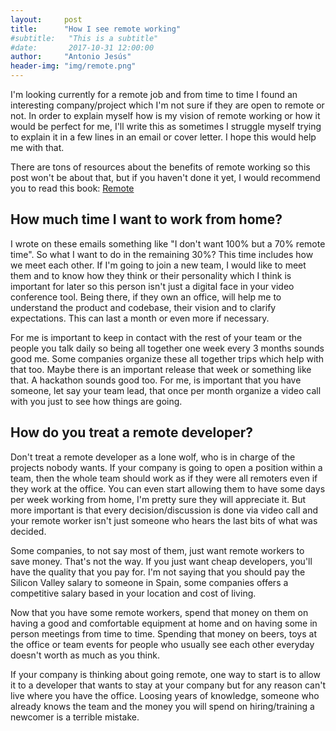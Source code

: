 ```yaml
---
layout:     post
title:      "How I see remote working"
#subtitle:   "This is a subtitle"
#date:       2017-10-31 12:00:00
author:     "Antonio Jesús"
header-img: "img/remote.png"
---
```


<p>
I'm looking currently for a remote job and from time to time I found an interesting company/project which I'm not sure
if they are open to remote or not. In order to explain myself how is my vision of remote working or how it would be 
perfect for me, I'll write this as sometimes I struggle myself trying to explain it in a few lines in an email or cover 
letter. I hope this would help me with that.
</p>

<p>
There are tons of resources about the benefits of remote working so this post won't be about that, but if you haven't 
done it yet, I would recommend you to read this book: <a href="https://37signals.com/remote" target="_blank">Remote</a>
</p>

<h2 class="section-heading">How much time I want to work from home?</h2>

<p>
I wrote on these emails something like "I don't want 100% but a 70% remote time". So what I want to do in the remaining 30%?
This time includes how we meet each other. If I'm going to join a new team, I would like to meet them and to know how they
think or their personality which I think is important for later so this person isn't just a digital face in your video conference
tool. Being there, if they own an office, will help me to understand the product and codebase, their vision and to clarify
expectations. This can last a month or even more if necessary.
</p>

<p>
For me is important to keep in contact with the rest of your team or the people you talk daily so being all together one week every 
3 months sounds good me. Some companies organize these all together trips which help with that too. Maybe there is an important
release that week or something like that. A hackathon sounds good too. For me, is important that you have someone, let say your 
team lead, that once per month organize a video call with you just to see how things are going.
</p>

<h2 class="section-heading">How do you treat a remote developer?</h2>

<p>
Don't treat a remote developer as a lone wolf, who is in charge of the projects nobody wants. If your company is going to open
a position within a team, then the whole team should work as if they were all remoters even if they work at the office. You 
can even start allowing them to have some days per week working from home, I'm pretty sure they will appreciate it. But more
important is that every decision/discussion is done via video call and your remote worker isn't just someone who hears the
last bits of what was decided.
</p>

<p>
Some companies, to not say most of them, just want remote workers to save money. That's not the way. If you just want cheap
developers, you'll have the quality that you pay for. I'm not saying that you should pay the Silicon Valley salary to someone
in Spain, some companies offers a competitive salary based in your location and cost of living. 
</p>

<p>
Now that you have some remote workers, spend that money on them on having a good and comfortable equipment at home and on 
having some in person meetings from time to time. Spending that money on beers, toys at the office or team events for people
who usually see each other everyday doesn't worth as much as you think.
</p>

<p>
If your company is thinking about going remote, one way to start is to allow it to a developer that wants to stay at your company
but for any reason can't live where you have the office. Loosing years of knowledge, someone who already knows the team and the
money you will spend on hiring/training a newcomer is a terrible mistake.
</p>








